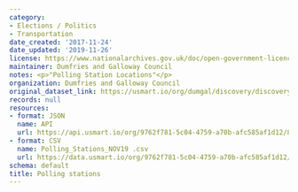 ```yaml
---
category:
- Elections / Politics
- Transportation
date_created: '2017-11-24'
date_updated: '2019-11-26'
license: https://www.nationalarchives.gov.uk/doc/open-government-licence/version/3/
maintainer: Dumfries and Galloway Council
notes: <p>"Polling Station Locations"</p>
organization: Dumfries and Galloway Council
original_dataset_link: https://usmart.io/org/dumgal/discovery/discovery-view-detail/6b9e02f9-fa27-4631-a9bb-23ed1d44857c
records: null
resources:
- format: JSON
  name: API
  url: https://api.usmart.io/org/9762f781-5c04-4759-a70b-afc585af1d12/83a4ecb1-b94c-44ca-8625-b66d3e92b9a2/1/urql
- format: CSV
  name: Polling_Stations_NOV19 .csv
  url: https://data.usmart.io/org/9762f781-5c04-4759-a70b-afc585af1d12/resource?resourceGUID=9eec9885-204c-4b53-b7e3-feebad7ad8aa
schema: default
title: Polling stations
---
```

